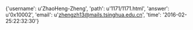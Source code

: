 {'username': u'ZhaoHeng-Zheng', 'path': u'1171/1171.html', 'answer': u'0x10002', 'email': u'zhengzh13@mails.tsinghua.edu.cn', 'time': '2016-02-25:22:32:30'}